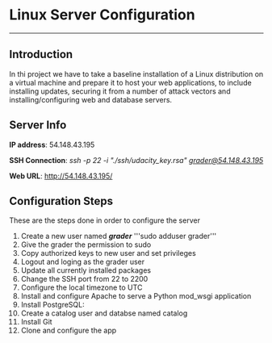 # Linux Server Configuration

---

## Introduction

In thi project we have to take a baseline installation of a Linux distribution on a virtual machine and prepare it to host your web applications, to include installing updates, securing it from a number of attack vectors and installing/configuring web and database servers.

## Server Info

**IP address**: 54.148.43.195

**SSH Connection**: *ssh -p 22 -i "./ssh/udacity_key.rsa" grader@54.148.43.195*

**Web URL**: http://54.148.43.195/

## Configuration Steps

These are the steps done in order to configure the server

1. Create a new user named ***grader***
   '''sudo adduser grader'''
2. Give the grader the permission to sudo
3. Copy authorized keys to new user and set privileges
4. Logout and loging as the grader user
5. Update all currently installed packages
6. Change the SSH port from 22 to 2200
8. Configure the local timezone to UTC
9. Install and configure Apache to serve a Python mod_wsgi application
10. Install PostgreSQL: 
11. Create a catalog user and databse named catalog
12. Install Git
13. Clone and configure the app

